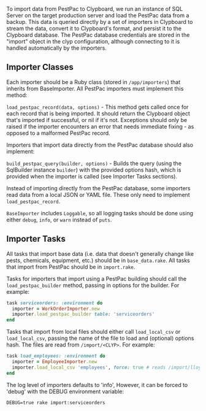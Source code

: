 To import data from PestPac to Clypboard, we run an instance of SQL Server on the target production server and load the PestPac data from a backup. This data is queried directly by a set of importers in Clypboard to stream the data, convert it to Clypboard's format, and persist it to the Clypboard database. The PestPac database credentials are stored in the "import" object in the clyp configuration, although connecting to it is handled automatically by the importers.

## Importer Classes

Each importer should be a Ruby class (stored in `/app/importers`) that inherits from BaseImporter. All PestPac importers must implement this method:

`load_pestpac_record(data, options)` - This method gets called once for each record that is being imported. It should return the Clypboard object that's imported if successful, or nil if it's not. Exceptions should only be raised if the importer encounters an error that needs immediate fixing - as opposed to a malformed PestPac record.

Importers that import data directly from the PestPac database should also implement:

`build_pestpac_query(builder, options)` - Builds the query (using the SqlBuilder instance `builder`) with the provided options hash, which is provided when the importer is called (see Importer Tasks sections).

Instead of importing directly from the PestPac database, some importers read data from a local JSON or YAML file. These only need to implement `load_pestpac_record`.

`BaseImporter` includes `Loggable`, so all logging tasks should be done using either `debug`, `info`, or `warn` instead of `puts`.

## Importer Tasks

All tasks that import base data (i.e. data that doesn't generally change like pests, chemicals, equipment, etc.) should be in `base_data.rake`. All tasks that import from PestPac should be in `import.rake`. 

Tasks for importers that import using a PestPac building should call the `load_pestpac_builder` method, passing in options for the builder. For example: 

```ruby
task serviceorders: :environment do
  importer = WorkOrderImporter.new
  importer.load_pestpac_builder table: 'serviceorders'
end
```

Tasks that import from local files should either call `load_local_csv` or `load_local_csv`, passing the name of the file to load and (optional) options hash. The files are read from `/import/<CLYP>`. For example:

```ruby
task load_employees: :environment do
  importer = EmployeeImporter.new
  importer.load_local_csv 'employees', force: true # reads /import/lloyd/employees.csv
end
```

The log level of importers defaults to 'info', However, it can be forced to 'debug' with the DEBUG environment variable:

```
DEBUG=true rake import:serviceorders
```



